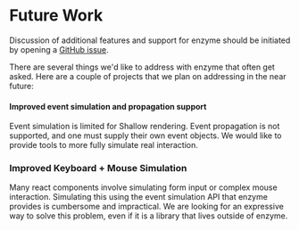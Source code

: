 # Future Work

Discussion of additional features and support for enzyme should be initiated by opening a
[GitHub issue](https://github.com/enzymejs/enzyme/issues).

There are several things we'd like to address with enzyme that often get asked. Here are a couple
of projects that we plan on addressing in the near future:


#### Improved event simulation and propagation support

Event simulation is limited for Shallow rendering. Event propagation is not supported, and one must
supply their own event objects. We would like to provide tools to more fully simulate real
interaction.


### Improved Keyboard + Mouse Simulation

Many react components involve simulating form input or complex mouse interaction. Simulating this
using the event simulation API that enzyme provides is cumbersome and impractical. We are looking for
an expressive way to solve this problem, even if it is a library that lives outside of enzyme.
